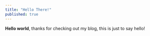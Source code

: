 ```yaml
---
title: "Hello There!"
published: true
---
```


**Hello world**, thanks for checking out my blog, this is just to say hello!
